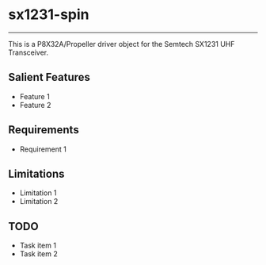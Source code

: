 # sx1231-spin 
---------------

This is a P8X32A/Propeller driver object for the Semtech SX1231 UHF Transceiver.

## Salient Features

* Feature 1
* Feature 2

## Requirements

* Requirement 1

## Limitations

* Limitation 1
* Limitation 2

## TODO

* Task item 1
* Task item 2
